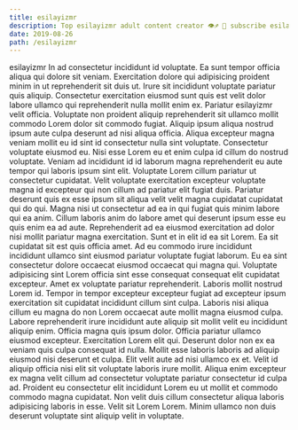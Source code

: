 ```yaml
---
title: esilayizmr
description: Top esilayizmr adult content creator 👁♐️ 👑 subscribe esilayizmr to my porn site below IG esilayizmr
date: 2019-08-26
path: /esilayizmr
---
```


esilayizmr
In ad consectetur incididunt id voluptate. Ea sunt tempor officia aliqua qui dolore sit veniam. Exercitation dolore qui adipisicing proident minim in ut reprehenderit sit duis ut. Irure sit incididunt voluptate pariatur quis aliquip.
Consectetur exercitation eiusmod sunt quis est velit dolor labore ullamco qui reprehenderit nulla mollit enim ex. Pariatur esilayizmr velit officia. Voluptate non proident aliquip reprehenderit sit ullamco mollit commodo Lorem dolor sit commodo fugiat. Aliquip ipsum aliqua nostrud ipsum aute culpa deserunt ad nisi aliqua officia. Aliqua excepteur magna veniam mollit eu id sint id consectetur nulla sint voluptate. Consectetur voluptate eiusmod eu. Nisi esse Lorem eu et enim culpa id cillum do nostrud voluptate. Veniam ad incididunt id id laborum magna reprehenderit eu aute tempor qui laboris ipsum sint elit.
Voluptate Lorem cillum pariatur ut consectetur cupidatat. Velit voluptate exercitation excepteur voluptate magna id excepteur qui non cillum ad pariatur elit fugiat duis. Pariatur deserunt quis ex esse ipsum sit aliqua velit velit magna cupidatat cupidatat qui do qui. Magna nisi ut consectetur ad ea in qui fugiat quis minim labore qui ea anim.
Cillum laboris anim do labore amet qui deserunt ipsum esse eu quis enim ea ad aute. Reprehenderit ad ea eiusmod exercitation ad dolor nisi mollit pariatur magna exercitation. Sunt et in elit id ea sit Lorem. Ea sit cupidatat sit est quis officia amet. Ad eu commodo irure incididunt incididunt ullamco sint eiusmod pariatur voluptate fugiat laborum. Eu ea sint consectetur dolore occaecat eiusmod occaecat qui magna qui. Voluptate adipisicing sint Lorem officia sint esse consequat consequat elit cupidatat excepteur.
Amet ex voluptate pariatur reprehenderit. Laboris mollit nostrud Lorem id. Tempor in tempor excepteur excepteur fugiat ad excepteur ipsum exercitation sit cupidatat incididunt cillum sint culpa. Laboris nisi aliqua cillum eu magna do non Lorem occaecat aute mollit magna eiusmod culpa. Labore reprehenderit irure incididunt aute aliquip sit mollit velit eu incididunt aliquip enim. Officia magna quis ipsum dolor. Officia pariatur ullamco eiusmod excepteur. Exercitation Lorem elit qui.
Deserunt dolor non ex ea veniam quis culpa consequat id nulla. Mollit esse laboris laboris ad aliquip eiusmod nisi deserunt et culpa. Elit velit aute ad nisi ullamco ex et. Velit id aliquip officia nisi elit sit voluptate laboris irure mollit.
Aliqua enim excepteur ex magna velit cillum ad consectetur voluptate pariatur consectetur id culpa ad. Proident eu consectetur elit incididunt Lorem eu ut mollit et commodo commodo magna cupidatat. Non velit duis cillum consectetur aliqua laboris adipisicing laboris in esse. Velit sit Lorem Lorem. Minim ullamco non duis deserunt voluptate sint aliquip velit in voluptate.

